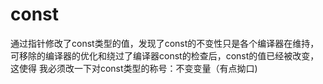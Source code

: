 # const
通过指针修改了const类型的值，发现了const的不变性只是各个编译器在维持，可移除的编译器的优化和绕过了编译器const的检查后，const的值已经被改变，这使得
我必须改一下对const类型的称号：不变变量（有点拗口)
